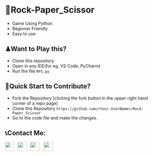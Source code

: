 # 🎡Rock-Paper_Scissor
- Game Using Python
- Beginner Friendly
- Easy to use
## ♟Want to Play this?
- Clone this repository
- Open in any IDE(for eg. VS Code, PyCharm)
- Run the file ```RPS.py```
## 🙌Quick Start to Contribute? 
- Fork the Repository [clicking the fork button in the upper right hand corner of a repo page]
- Clone this Repository ```https://github.com/<Your-UserName>/Rock-Paper_Scissor```
- Go to the code file and make the changes.

## 📞Contact Me: 
<a href="https://www.linkedin.com/in/akash-kumar-1b6339214/"><img width="30px" src="https://www.vectorlogo.zone/logos/linkedin/linkedin-icon.svg" /></a>&ensp;
<a href="https://twitter.com/akash_bhumbak"><img width="30px" src="https://www.vectorlogo.zone/logos/twitter/twitter-official.svg" /></a>&ensp;
<a href="mailto:akashbhumbak44@gmail.com"><img width="30px" src="https://www.vectorlogo.zone/logos/gmail/gmail-icon.svg" /></a> &ensp;
<a href="https://www.instagram.com/akash_daanav_/"><img width="30px" src="https://www.vectorlogo.zone/logos/instagram/instagram-icon.svg" /></a>


